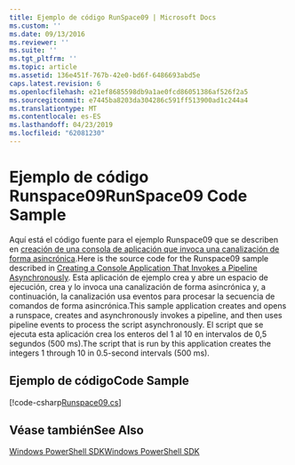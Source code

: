 ```yaml
---
title: Ejemplo de código RunSpace09 | Microsoft Docs
ms.custom: ''
ms.date: 09/13/2016
ms.reviewer: ''
ms.suite: ''
ms.tgt_pltfrm: ''
ms.topic: article
ms.assetid: 136e451f-767b-42e0-bd6f-6486693abd5e
caps.latest.revision: 6
ms.openlocfilehash: e21ef8685598db9a1ae0fcd86051386af526f2a5
ms.sourcegitcommit: e7445ba8203da304286c591ff513900ad1c244a4
ms.translationtype: MT
ms.contentlocale: es-ES
ms.lasthandoff: 04/23/2019
ms.locfileid: "62081230"
---
```

# <a name="runspace09-code-sample"></a><span data-ttu-id="8720d-102">Ejemplo de código Runspace09</span><span class="sxs-lookup"><span data-stu-id="8720d-102">RunSpace09 Code Sample</span></span>

<span data-ttu-id="8720d-103">Aquí está el código fuente para el ejemplo Runspace09 que se describen en [creación de una consola de aplicación que invoca una canalización de forma asincrónica](http://msdn.microsoft.com/en-us/198c1c94-2a06-457e-93ce-c0d910618e47).</span><span class="sxs-lookup"><span data-stu-id="8720d-103">Here is the source code for the Runspace09 sample described in [Creating a Console Application That Invokes a Pipeline Asynchronously](http://msdn.microsoft.com/en-us/198c1c94-2a06-457e-93ce-c0d910618e47).</span></span> <span data-ttu-id="8720d-104">Esta aplicación de ejemplo crea y abre un espacio de ejecución, crea y lo invoca una canalización de forma asincrónica y, a continuación, la canalización usa eventos para procesar la secuencia de comandos de forma asincrónica.</span><span class="sxs-lookup"><span data-stu-id="8720d-104">This sample application creates and opens a runspace, creates and asynchronously invokes a pipeline, and then uses pipeline events to process the script asynchronously.</span></span> <span data-ttu-id="8720d-105">El script que se ejecuta esta aplicación crea los enteros del 1 al 10 en intervalos de 0,5 segundos (500 ms).</span><span class="sxs-lookup"><span data-stu-id="8720d-105">The script that is run by this application creates the integers 1 through 10 in 0.5-second intervals (500 ms).</span></span>

## <a name="code-sample"></a><span data-ttu-id="8720d-106">Ejemplo de código</span><span class="sxs-lookup"><span data-stu-id="8720d-106">Code Sample</span></span>

[!code-csharp[Runspace09.cs](../../powershell-sdk-samples/SDK-2.0/csharp/Runspace09/Runspace09.cs#L11-L113 "Runspace09.cs")]

## <a name="see-also"></a><span data-ttu-id="8720d-107">Véase también</span><span class="sxs-lookup"><span data-stu-id="8720d-107">See Also</span></span>

[<span data-ttu-id="8720d-108">Windows PowerShell SDK</span><span class="sxs-lookup"><span data-stu-id="8720d-108">Windows PowerShell SDK</span></span>](../windows-powershell-reference.md)